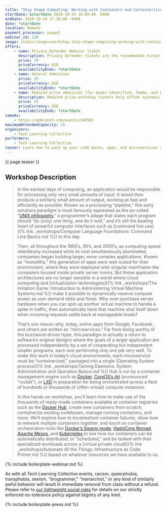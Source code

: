 ```yaml
---
title: "Ship Shape Computing: Working with Containers and Containerizing Digital Workloads"
startDate: &startDate 2020-10-24 16:00:00 -0400
endDate: 2020-10-24 17:30:00 -0400
date: *startDate
location: Remote
payment_processor: paypal
webinar_id: 120
image: static/images/workshop.ship-shape-computing-working-with-containers-and-containerizing-digital-workloads.rectangle.jpg
offers:
    - name: Privacy Defender Webinar Ticket
      description: Privacy Defender tickets are the recommended ticket type for those who can afford to help fund the digital security and online privacy advocacy communities with their financial resources, are attending the workshop with the support of their employers or other backers, or have other resources available to them. Purchasing tickets at this level makes it possible for us to offer reduced price tickets to those in need.
      price: 70
      priceCurrency: USD
      availabilityEnds: *startDate
    - name: General Admission
      price: 35
      priceCurrency: USD
      availabilityEnds: *startDate
    - name: Reduced price admission (for queer-identified, femme, and BIPOC people)
      description: Reduced price workshop tickets help offset systemic biases prevalent in society and in the technology sector especially.
      price: 25
      priceCurrency: USD
      availabilityEnds: *startDate
sameAs:
    - https://gobrunch.com/events/145581
maximumAttendeeCapacity: 15
organizers:
    - Tech Learning Collective
performers:
    - Tech Learning Collective
teaser: Learn how to pack up your code bases, apps, and microservices and get ready to set sail aboard container orchestration platforms in the cloud or on your own metal in this introductory workshop about working with containers. Far from a newfangled buzzword, containerizing digital workloads have precedents dating back to the invention of the UNIX operating system in the 1970's. Today, operating container engines like Docker and orchestration platforms like Kubernetes are increasingly essential skills, but difficult to navigate. This workshop will put you back on course by providing a ground-up view of what containers really are, where they came from, and how to best use them for DevOps, site reliability, and even enhanced security tasks.
---
```


{{ page.teaser }}

## Workshop Description

> In the earliest days of computing, an application would be responsible for processing only very small amounts of input. It would then produce a similarly small amount of output, working as fast and efficiently as possible. Known as a processing &ldquo;pipeline,&rdquo; this early solutions paradigm is most famously expressed as the so-called &ldquo;[UNIX philosophy](https://en.wikipedia.org/wiki/Unix_philosophy),&rdquo; a programmer&rsquo;s adage that states each program should &ldquo;do (only) one thing, and do it well,&rdquo; and it&rsquo;s still the beating heart of powerful computer interfaces such as [command line use]({% link _workshops/Computer Language Foundations: Command Line Basics.md %}) to this day.
>
> Then, all throughout the 1980&rsquo;s, 90&rsquo;s, and 2000&rsquo;s, as computing speed relentlessly increased while its cost simultaneously plummeted, companies began building larger, more complex applications. Known as &ldquo;monoliths,&rdquo; this generation of apps were well-suited for their environment, where they were deployed onto singular mainframe-like computers housed inside private server rooms. But these application architectures are no longer sensible in a world where cloud computing and [virtualization technologies]({% link _workshops/The Imitation Game: Introduction to Administering Virtual Machine Systems.md %}) make it possible to dynamically reserve compute power as user demand ebbs and flows. Why over-purchase server hardware when you can spin up another virtual machine to handle a spike in traffic, then automatically have that machine shut itself down when incoming requests settle back at manageable levels?
>
> That&rsquo;s one reason why, today, online apps from Google, Facebook, and others are written as &ldquo;microservices.&rdquo; Far from being worthy of the buzzword-driven hype, this paradigm is actually a return to software&rsquo;s original designs where the goals of a larger application are processed independently by a set of cooperating but independent smaller programs, each one performing only one job very well. To make this work in today&rsquo;s cloud environments, each microservice must be &ldquo;containerized,&rdquo; packaged into a single [Operating System process]({% link _workshops/Taming Daemons: System Administration and Operation Basics.md %}) that is run by a container management engine such as [Docker](https://www.docker.com/), [CoreOS&rsquo;s rkt](https://coreos.com/rkt/) (pronounced &ldquo;rocket&rdquo;), or [LXD](https://linuxcontainers.org/lxd/introduction/) in preparation for being orchestrated across a fleet of hundreds or thousands of (often virtual) compute instances.
>
> In this hands-on workshop, you&rsquo;ll learn how to make use of the thousands of ready-made containers available at container registries such as the [Docker Hub](https://hub.docker.com/), create new containers from scratch, containerize existing codebases, manage running containers, and more. We&rsquo;ll explore how to troubleshoot container failures, show how to network multiple containers together, and touch on container orchestration tools like [Docker&rsquo;s Swarm mode](https://docs.docker.com/engine/swarm/), [HashiCorp Nomad](https://www.nomadproject.io/), [Apache Mesos](https://mesos.apache.org/), and [Kubernetes](https://kubernetes.io/) to see how our containers can be automatically distributed, or &ldquo;scheduled,&rdquo; and be tasked with their specialized workloads across a [virtual private cloud]({% link _workshops/Automate All the Things: Infrastructure as Code Primer.md %}) based on whatever resources we have available to us.

{% include boilerplate-webinar.md %}

As with all Tech Learning Collective events, racism, queerphobia, transphobia, sexism, &ldquo;brogrammer,&rdquo; &ldquo;manarchist,&rdquo; or any kind of similarly awful behavior *will* result in immediate removal from class without a refund. Please refer to [our lightweight social rules](https://github.com/AnarchoTechNYC/meta/wiki/Social-rules) for details on our strictly enforced no-tolerance policy against bigotry of any kind.

{% include boilerplate-press.md %}
